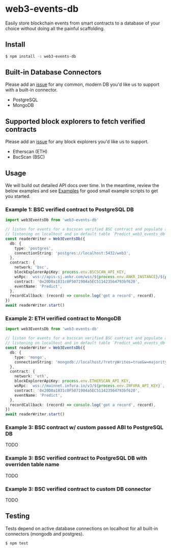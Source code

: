 # web3-events-db

Easily store blockchain events from smart contracts to a database
of your choice without doing all the painful scaffolding.

## Install

```sh
$ npm install -s web3-events-db
```

## Built-in Database Connectors

Please add an [issue](https://github.com/moontography/web3-events-db/issues) for any common, modern DB you'd like us to support with a built-in connector.

- PostgreSQL
- MongoDB

## Supported block explorers to fetch verified contracts

Please add an [issue](https://github.com/moontography/web3-events-db/issues) for any block explorers you'd like us to support.

- Etherscan (ETH)
- BscScan (BSC)

## Usage

We will build out detailed API docs over time. In the meantime, review the below examples and
see [Examples](https://github.com/moontography/web3-events-db/blob/master/src/examples) for good small
example scripts to get you started.

### Example 1: BSC verified contract to PostgreSQL DB

```ts
import web3EventsDb from 'web3-events-db'

// listen for events for a bscscan verified BSC contract and populate a postgres database
// listening on localhost and in default table `Predict_web3_events_db` (`${eventName}_web3_events_db`)
const readerWriter = Web3EventsDb({
  db: {
    type: 'postgres',
    connectionString: 'postgres://localhost:5432/web3',
  },
  contract: {
    network: 'bsc',
    blockExplorerApiKey: process.env.BSCSCAN_API_KEY,
    wsRpc: `wss://apis-sj.ankr.com/wss/${process.env.ANKR_INSTANCE}/${process.env.ANKR_API_KEY}/binance/full/main`,
    contract: '0x20D0a1831c0F5071904a5EC511423564793bf620',
    eventName: 'Predict',
  },
  recordCallback: (record) => console.log('got a record', record),
})
await readerWriter.start()
```

### Example 2: ETH verified contract to MongoDB

```ts
import web3EventsDb from 'web3-events-db'

// listen for events for a bscscan verified BSC contract and populate a MongoDB database
// listening on localhost and in default table `Predict_web3_events_db` (`${eventName}_web3_events_db`)
const readerWriter = Web3EventsDb({
  db: {
    type: 'mongo',
    connectionString: 'mongodb://localhost/?retryWrites=true&w=majority',
  },
  contract: {
    network: 'eth',
    blockExplorerApiKey: process.env.ETHERSCAN_API_KEY,
    wsRpc: `wss://mainnet.infura.io/v3/${process.env.INFURA_API_KEY}`,
    contract: '0x20D0a1831c0F5071904a5EC511423564793bf620',
    eventName: 'Predict',
  },
  recordCallback: (record) => console.log('got a record', record),
})
await readerWriter.start()
```

### Example 3: BSC contract w/ custom passed ABI to PostgreSQL DB

TODO

### Example 3: BSC verified contract to PostgreSQL DB with overriden table name

TODO

### Example 3: BSC verified contract to custom DB connector

TODO

## Testing

Tests depend on active database connections on localhost for all
built-in connectors (mongodb and postgres).

```sh
$ npm test
```
